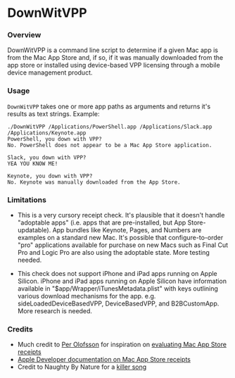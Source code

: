 # DownWitVPP

### Overview

DownWitVPP is a command line script to determine if a given Mac app is from the Mac App Store and, if so, if it was manually downloaded from the app store or installed using device-based VPP licensing through a mobile device management product. 

### Usage

`DownWitVPP` takes one or more app paths as arguments and returns it's results as text strings. Example:

```
./DownWitVPP /Applications/PowerShell.app /Applications/Slack.app /Applications/Keynote.app
PowerShell, you down with VPP?
No. PowerShell does not appear to be a Mac App Store application.

Slack, you down with VPP?
YEA YOU KNOW ME!

Keynote, you down with VPP?
No. Keynote was manually downloaded from the App Store.
```

### Limitations

- This is a very cursory receipt check. It's plausible that it doesn't handle "adoptable apps" (i.e. apps that are pre-installed, but App Store-updatable). App bundles like Keynote, Pages, and Numbers are examples on a standard new Mac. It's possible that configure-to-order "pro" applications available for purchase on new Macs such as Final Cut Pro and Logic Pro are also using the adoptable state. More testing needed.

- This check does not support iPhone and iPad apps running on Apple Silicon. iPhone and iPad apps running on Apple Silicon have information available in "$app/Wrapper/iTunesMetadata.plist" with keys outlining various download mechanisms for the app. e.g. sideLoadedDeviceBasedVPP, DeviceBasedVPP, and B2BCustomApp. More research is needed.


### Credits

- Much credit to [Per Olofsson](https://github.com/MagerValp/) for inspiration on [evaluating Mac App Store receipts](http://magervalp.github.io/2013/03/19/poking-around-in-masreceipts.html)
- [Apple Developer documentation on Mac App Store receipts](https://developer.apple.com/library/archive/releasenotes/General/ValidateAppStoreReceipt/Chapters/ReceiptFields.html#//apple_ref/doc/uid/TP40010573-CH106-SW1)
- Credit to Naughty By Nature for a [killer song](https://www.youtube.com/watch?v=idx3GSL2KWs)

